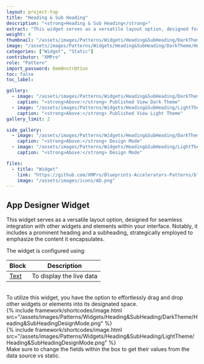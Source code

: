```yaml
---
layout: project-top
title: "Heading & Sub Heading"
description: "<strong>Heading & Sub Heading</strong>"
extract: "This widget serves as a versatile layout option, designed for seamless integration with other widgets and elements within your interface."
weight: 4
thumbnail: "/assets/images/Patterns/Widgets/Heading&SubHeading/DarkTheme/Heading&SubHeadingPublishedMode.png"
image: "/assets/images/Patterns/Widgets/Heading&SubHeading/DarkTheme/Heading&SubHeadingPublishedMode.png"
categories: ["Widget", "Static"]
contributor: "XMPro"
role: "Pattern"
import_password: Dem0nstr@t1on
toc: false
toc_label: 

gallery:
  - image: "/assets/images/Patterns/Widgets/Heading&SubHeading/DarkTheme/Heading&SubHeadingPublishedMode.png"
    caption: "<strong>Above:</strong> Published View Dark Theme"
  - image: "/assets/images/Patterns/Widgets/Heading&SubHeading/LightTheme/Heading&SubHeadingPublishedMode.png"
    caption: "<strong>Above:</strong> Published View Light Theme"
gallery_limit: 2

side_gallery:
  - image: "/assets/images/Patterns/Widgets/Heading&SubHeading/DarkTheme/Heading&SubHeadingDesignMode.png"
    caption: "<strong>Above:</strong> Design Mode"  
  - image: "/assets/images/Patterns/Widgets/Heading&SubHeading/LightTheme/Heading&SubHeadingDesignMode.png"
    caption: "<strong>Above:</strong> Design Mode" 

files:
  - title: "Widget"
    link: "https://github.com/XMPro/Blueprints-Accelerators-Patterns/blob/master/Patterns/Widgets/Content%20with%20Overall%20Indicator.xwid"
    image: "/assets/images/icons/AD.png"
---
```


## App Designer Widget
This widget serves as a versatile layout option, designed for seamless integration with other widgets and elements within your interface. Notably, it includes a prominent heading and a subheading, strategically employed to emphasize the content it encapsulates.

The widget is configured using: 

| Block                                  | Description                                                  |
| -------------------------------------- | ------------------------------------------------------------ |
| [Text](https://documentation.xmpro.com/blocks-toolbox/basic/text) | To display the live data |

<br />
To utilize this widget, you have the option to effortlessly drag and drop other widgets or elements into its designated space.
<div class="inline_image">{% include framework/shortcodes/image.html src="/assets/images/Patterns/Widgets/Heading&SubHeading/DarkTheme/Heading&SubHeadingDesignMode.png" %}</div>
<div class="inline_image">{% include framework/shortcodes/image.html src="/assets/images/Patterns/Widgets/Heading&SubHeading/LightTheme/Heading&SubHeadingDesignMode.png" %}</div>
Make sure to change the fields within the box to get their values from the data source vs static.